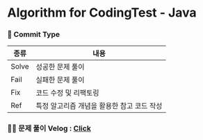 # Algorithm for CodingTest - Java

### 📁 Commit Type
| 종류            | 내용                                             |
|----------------| ----------------------------------------------- |
| Solve          | 성공한 문제 풀이                                    |
| Fail           | 실패한 문제 풀이                                    |
| Fix            | 코드 수정 및 리팩토링                                |
| Ref            | 특정 알고리즘 개념을 활용한 참고 코드 작성                |

### ✍🏻 문제 풀이 Velog : [Click](https://velog.io/@choeyunseo/series/boj)
